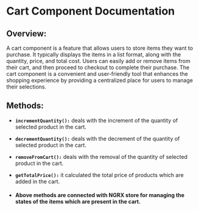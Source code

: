 # Cart Component Documentation


## Overview:
A cart component is a feature that allows users to store items they want to purchase. It typically displays the items in a list format, along with the quantity, price, and total cost. Users can easily add or remove items from their cart, and then proceed to checkout to complete their purchase. The cart component is a convenient and user-friendly tool that enhances the shopping experience by providing a centralized place for users to manage their selections.


## Methods:

- **`incrementQuantity():`** deals with the increment of the quantity of selected product in the cart.

- **`decrementQuantity():`** deals with the decrement of the quantity of selected product in the cart. 

- **`removeFromCart():`** deals with the removal of the quantity of selected product in the cart. 

- **`getTotalPrice():`** it calculated the total price of products which are added in the cart.

- #### Above methods are connected with NGRX store for managing the states of the items which are present in the cart.






